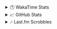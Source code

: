 <details>
  <summary>🕐 WakaTime Stats</summary><br/>

<!--START_SECTION:waka-->
![Code Time](http://img.shields.io/badge/Code%20Time-42%20hrs%2026%20mins-blue)

![Profile Views](http://img.shields.io/badge/Profile%20Views-9-blue)

![Lines of code](https://img.shields.io/badge/From%20Hello%20World%20I%27ve%20Written-4.1%20million%20lines%20of%20code-blue)

**🐱 My GitHub Data** 

> 📦 517.3 kB Used in GitHub's Storage 
 > 
> 🏆 639 Contributions in the Year 2025
 > 
> 💼 Opted to Hire
 > 
> 📜 12 Public Repositories 
 > 
> 🔑 13 Private Repositories 
 > 
**I'm an Early 🐤** 

```text
🌞 Morning                1765 commits        ███░░░░░░░░░░░░░░░░░░░░░░   10.23 % 
🌆 Daytime                6939 commits        ██████████░░░░░░░░░░░░░░░   40.22 % 
🌃 Evening                6509 commits        █████████░░░░░░░░░░░░░░░░   37.73 % 
🌙 Night                  2039 commits        ███░░░░░░░░░░░░░░░░░░░░░░   11.82 % 
```
📅 **I'm Most Productive on Monday** 

```text
Monday                   2950 commits        ████░░░░░░░░░░░░░░░░░░░░░   17.10 % 
Tuesday                  2184 commits        ███░░░░░░░░░░░░░░░░░░░░░░   12.66 % 
Wednesday                2162 commits        ███░░░░░░░░░░░░░░░░░░░░░░   12.53 % 
Thursday                 2717 commits        ████░░░░░░░░░░░░░░░░░░░░░   15.75 % 
Friday                   1887 commits        ███░░░░░░░░░░░░░░░░░░░░░░   10.94 % 
Saturday                 2541 commits        ████░░░░░░░░░░░░░░░░░░░░░   14.73 % 
Sunday                   2811 commits        ████░░░░░░░░░░░░░░░░░░░░░   16.29 % 
```


📊 **This Week I Spent My Time On** 

```text
🕑︎ Time Zone: Asia/Barnaul

💬 Programming Languages: 
PHP                      7 hrs 48 mins       ██████████░░░░░░░░░░░░░░░   40.48 % 
YAML                     6 hrs 15 mins       ████████░░░░░░░░░░░░░░░░░   32.40 % 
Twig                     1 hr 19 mins        ██░░░░░░░░░░░░░░░░░░░░░░░   06.88 % 
SQL                      1 hr 2 mins         █░░░░░░░░░░░░░░░░░░░░░░░░   05.43 % 
XML                      58 mins             █░░░░░░░░░░░░░░░░░░░░░░░░   05.07 % 

🔥 Editors: 
PhpStorm                 19 hrs 18 mins      █████████████████████████   100.00 % 

💻 Operating System: 
Windows                  19 hrs 18 mins      █████████████████████████   100.00 % 
```

**I Mostly Code in PHP** 

```text
PHP                      24 repos            █████████████░░░░░░░░░░░░   51.06 % 
Batchfile                11 repos            ██████░░░░░░░░░░░░░░░░░░░   23.40 % 
Markdown                 1 repo              █░░░░░░░░░░░░░░░░░░░░░░░░   02.13 % 
Twig                     1 repo              █░░░░░░░░░░░░░░░░░░░░░░░░   02.13 % 
Pawn                     1 repo              █░░░░░░░░░░░░░░░░░░░░░░░░   02.13 % 
```




 Last Updated on 13/02/2025 00:55:53 UTC
<!--END_SECTION:waka-->
</details>

<details>
  <summary>📈 GitHub Stats</summary><br/>

[![belomaxorka's GitHub stats](https://github-readme-stats.vercel.app/api?username=belomaxorka&theme=buefy)](https://github.com/belomaxorka)
</details>

<details>
  <summary>🎶 Last.fm Scrobbles</summary><br/>

![My scrobbles](https://lastfm-recently-played.vercel.app/api?user=belomaxorka&show_user=header&count=3&footer_style=normal_stats)
</details>
